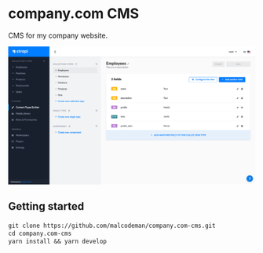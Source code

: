 # company.com CMS

CMS for my company website.

![Screenshot](docs/images/screenshot.png)

## Getting started

```
git clone https://github.com/malcodeman/company.com-cms.git
cd company.com-cms
yarn install && yarn develop
```
